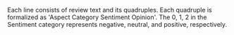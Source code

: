 Each line consists of review text and its quadruples. Each quadruple is formalized as 'Aspect Category Sentiment Opinion'. The 0, 1, 2 in the Sentiment category represents negative, neutral, and positive, respectively.
